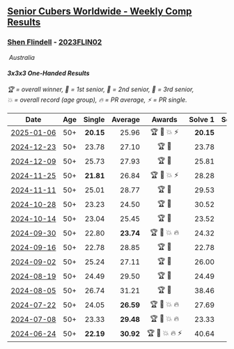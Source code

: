 <style>table {white-space: nowrap;}</style>
<link rel="stylesheet" type="text/css" href="/scw-comp/css/flags.css" />

## [Senior Cubers Worldwide - Weekly Comp Results](/scw-comp/results/)
### [Shen Flindell](README.md) - [2023FLIN02](https://www.worldcubeassociation.org/persons/2023FLIN02?event=333oh)

<i class="flag flag-AU" />&nbsp;Australia

#### 3x3x3 One-Handed Results

<span style="white-space: nowrap;">🏆 = overall winner</span>, <span style="white-space: nowrap;">🥇 = 1st senior</span>, <span style="white-space: nowrap;">🥈 = 2nd senior</span>, <span style="white-space: nowrap;">🥉 = 3rd senior</span>, <span style="white-space: nowrap;">💥 = overall record (age group)</span>, <span style="white-space: nowrap;">🔥 = PR average</span>, <span style="white-space: nowrap;">⚡ = PR single</span>.

| Date | Age | Single | Average | Awards | Solve 1 | Solve 2 | Solve 3 | Solve 4 | Solve 5 | Video |
| :--: | :--: | --: | --: | :--: | --: | --: | --: | --: | --: | :-- |
| [2025-01-06](../../results/2025-01-06/333oh.md) | 50+ | **20.15** | 25.96 | 🏆 🥇 💥 ⚡ | **20.15** | 22.37 | 22.37 | 33.30 | 33.13 | [Desktop](https://www.facebook.com/745394767/videos/929599922647539) / [Mobile](https://m.facebook.com/745394767/videos/929599922647539) |
| [2024-12-23](../../results/2024-12-23/333oh.md) | 50+ | 23.78 | 27.10 | 🏆 🥇 | 23.78 | 23.88 | 29.70 | 32.12 | 27.73 | [Desktop](https://www.facebook.com/745394767/videos/9099838380077237) / [Mobile](https://m.facebook.com/745394767/videos/9099838380077237) |
| [2024-12-09](../../results/2024-12-09/333oh.md) | 50+ | 25.73 | 27.93 | 🏆 🥇 | 25.81 | 25.73 | 26.95 | 32.27 | 31.02 | [Desktop](https://www.facebook.com/745394767/videos/485362227368304) / [Mobile](https://m.facebook.com/745394767/videos/485362227368304) |
| [2024-11-25](../../results/2024-11-25/333oh.md) | 50+ | **21.81** | 26.84 | 🏆 🥇 💥 ⚡ | 28.28 | 30.21 | 29.67 | 22.56 | **21.81** | [Desktop](https://www.facebook.com/745394767/videos/590803206790061) / [Mobile](https://m.facebook.com/745394767/videos/590803206790061) |
| [2024-11-11](../../results/2024-11-11/333oh.md) | 50+ | 25.01 | 28.77 | 🏆 🥇 | 29.53 | 28.71 | 25.01 | 28.06 | 45.65 | [Desktop](https://www.facebook.com/745394767/videos/493249437074678) / [Mobile](https://m.facebook.com/745394767/videos/493249437074678) |
| [2024-10-28](../../results/2024-10-28/333oh.md) | 50+ | 23.23 | 24.50 | 🏆 🥇 | 30.52 | 23.33 | 24.48 | 25.70 | 23.23 | [Desktop](https://www.facebook.com/745394767/videos/1192364798523876) / [Mobile](https://m.facebook.com/745394767/videos/1192364798523876) |
| [2024-10-14](../../results/2024-10-14/333oh.md) | 50+ | 23.04 | 25.45 | 🏆 🥇 | 23.52 | 28.34 | 30.22 | 24.50 | 23.04 | [Desktop](https://www.facebook.com/745394767/videos/1066832657975209) / [Mobile](https://m.facebook.com/745394767/videos/1066832657975209) |
| [2024-09-30](../../results/2024-09-30/333oh.md) | 50+ | 22.80 | **23.74** | 🏆 🥇 💥 🔥 | 24.32 | 30.57 | 22.80 | 23.70 | 23.21 | [Desktop](https://www.facebook.com/745394767/videos/441185248449955) / [Mobile](https://m.facebook.com/745394767/videos/441185248449955) |
| [2024-09-16](../../results/2024-09-16/333oh.md) | 50+ | 22.78 | 28.85 | 🏆 🥇 | 22.78 | 30.42 | 32.37 | 30.92 | 25.22 | [Desktop](https://www.facebook.com/745394767/videos/1893782851105761) / [Mobile](https://m.facebook.com/745394767/videos/1893782851105761) |
| [2024-09-02](../../results/2024-09-02/333oh.md) | 50+ | 25.24 | 27.11 | 🏆 🥇 | 26.00 | 28.68 | 26.80 | 28.52 | 25.24 | [Desktop](https://www.facebook.com/745394767/videos/843370041113574) / [Mobile](https://m.facebook.com/745394767/videos/843370041113574) |
| [2024-08-19](../../results/2024-08-19/333oh.md) | 50+ | 24.49 | 29.50 | 🏆 🥇 | 24.49 | 30.03 | 27.35 | 36.02 | 31.11 | [Desktop](https://www.facebook.com/745394767/videos/1675794166530041) / [Mobile](https://m.facebook.com/745394767/videos/1675794166530041) |
| [2024-08-05](../../results/2024-08-05/333oh.md) | 50+ | 26.74 | 31.21 | 🏆 🥇 | 38.46 | 27.77 | 26.74 | 34.89 | 30.97 | [Desktop](https://www.facebook.com/745394767/videos/880587087288975) / [Mobile](https://m.facebook.com/745394767/videos/880587087288975) |
| [2024-07-22](../../results/2024-07-22/333oh.md) | 50+ | 24.05 | **26.59** | 🏆 🥇 💥 🔥 | 27.69 | 26.94 | 24.05 | 28.05 | 25.15 | [Desktop](https://www.facebook.com/events/909767637577126/permalink/915607280326495) / [Mobile](https://m.facebook.com/events/909767637577126?view=permalink&id=915607280326495) |
| [2024-07-08](../../results/2024-07-08/333oh.md) | 50+ | 23.33 | **29.48** | 🏆 🥇 💥 🔥 | 23.33 | 29.43 | 34.48 | 29.56 | 29.44 | [Desktop](https://www.facebook.com/745394767/videos/1624176771485453) / [Mobile](https://m.facebook.com/745394767/videos/1624176771485453) |
| [2024-06-24](../../results/2024-06-24/333oh.md) | 50+ | **22.19** | **30.92** | 🏆 🥇 💥 🔥 ⚡ | 40.64 | 28.19 | **22.19** | 36.17 | 28.39 | [Desktop](https://www.facebook.com/745394767/videos/354205767706120) / [Mobile](https://m.facebook.com/745394767/videos/354205767706120) |


<!-- Global site tag (gtag.js) - Google Analytics -->
<script async src="https://www.googletagmanager.com/gtag/js?id=UA-86348435-3"></script>
<script>window.dataLayer = window.dataLayer || []; function gtag() {dataLayer.push(arguments);} gtag('js', new Date()); gtag('config', 'UA-86348435-3');</script>
